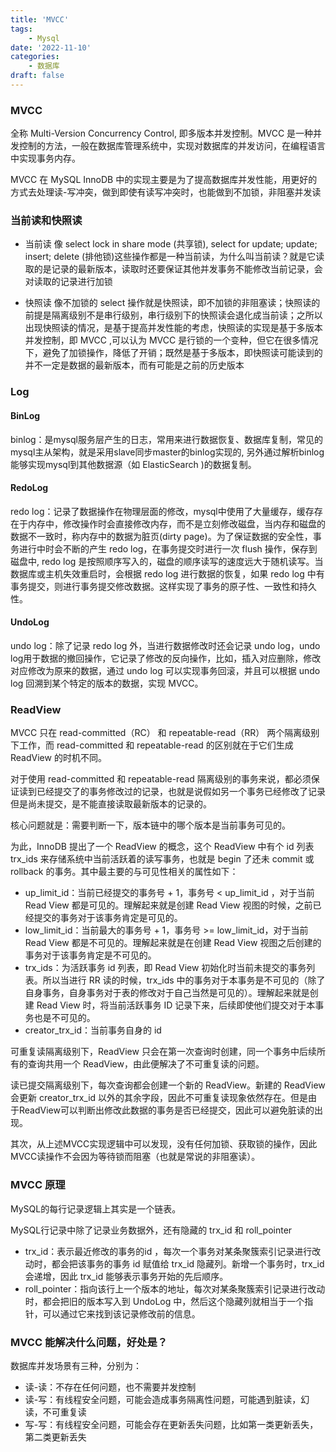 ```yaml
---
title: 'MVCC'
tags:
    - Mysql
date: '2022-11-10'
categories:
    - 数据库
draft: false
---
```


### MVCC

全称 Multi-Version Concurrency Control, 即多版本并发控制。MVCC 是一种并发控制的方法，一般在数据库管理系统中，实现对数据库的并发访问，在编程语言中实现事务内存。

MVCC 在 MySQL InnoDB 中的实现主要是为了提高数据库并发性能，用更好的方式去处理读-写冲突，做到即使有读写冲突时，也能做到不加锁，非阻塞并发读

### 当前读和快照读

- 当前读
像 select lock in share mode (共享锁), select for update; update; insert; delete (排他锁)这些操作都是一种当前读，为什么叫当前读？就是它读取的是记录的最新版本，读取时还要保证其他并发事务不能修改当前记录，会对读取的记录进行加锁

- 快照读
像不加锁的 select 操作就是快照读，即不加锁的非阻塞读；快照读的前提是隔离级别不是串行级别，串行级别下的快照读会退化成当前读；之所以出现快照读的情况，是基于提高并发性能的考虑，快照读的实现是基于多版本并发控制，即 MVCC ,可以认为 MVCC 是行锁的一个变种，但它在很多情况下，避免了加锁操作，降低了开销；既然是基于多版本，即快照读可能读到的并不一定是数据的最新版本，而有可能是之前的历史版本

### Log

#### BinLog

binlog：是mysql服务层产生的日志，常用来进行数据恢复、数据库复制，常见的mysql主从架构，就是采用slave同步master的binlog实现的, 另外通过解析binlog能够实现mysql到其他数据源（如 ElasticSearch )的数据复制。

#### RedoLog
redo log：记录了数据操作在物理层面的修改，mysql中使用了大量缓存，缓存存在于内存中，修改操作时会直接修改内存，而不是立刻修改磁盘，当内存和磁盘的数据不一致时，称内存中的数据为脏页(dirty page)。为了保证数据的安全性，事务进行中时会不断的产生 redo log，在事务提交时进行一次 flush 操作，保存到磁盘中, redo log 是按照顺序写入的，磁盘的顺序读写的速度远大于随机读写。当数据库或主机失效重启时，会根据 redo log 进行数据的恢复，如果 redo log 中有事务提交，则进行事务提交修改数据。这样实现了事务的原子性、一致性和持久性。

#### UndoLog
undo log：除了记录 redo log 外，当进行数据修改时还会记录 undo log，undo log用于数据的撤回操作，它记录了修改的反向操作，比如，插入对应删除，修改对应修改为原来的数据，通过 undo log 可以实现事务回滚，并且可以根据 undo log 回溯到某个特定的版本的数据，实现 MVCC。

### ReadView

MVCC 只在 read-committed（RC） 和 repeatable-read（RR） 两个隔离级别下工作，而 read-committed 和 repeatable-read 的区别就在于它们生成 ReadView 的时机不同。

对于使用 read-committed 和 repeatable-read 隔离级别的事务来说，都必须保证读到已经提交了的事务修改过的记录，也就是说假如另一个事务已经修改了记录但是尚未提交，是不能直接读取最新版本的记录的。

核心问题就是：需要判断一下，版本链中的哪个版本是当前事务可见的。

为此，InnoDB 提出了一个 ReadView 的概念，这个 ReadView 中有个 id 列表 trx_ids 来存储系统中当前活跃着的读写事务，也就是 begin 了还未 commit 或 rollback 的事务。其中最主要的与可见性相关的属性如下：

- up_limit_id：当前已经提交的事务号 + 1，事务号 < up_limit_id ，对于当前 Read View 都是可见的。理解起来就是创建 Read View 视图的时候，之前已经提交的事务对于该事务肯定是可见的。
- low_limit_id：当前最大的事务号 + 1，事务号 >= low_limit_id，对于当前 Read View 都是不可见的。理解起来就是在创建 Read View 视图之后创建的事务对于该事务肯定是不可见的。
- trx_ids：为活跃事务 id 列表，即 Read View 初始化时当前未提交的事务列表。所以当进行 RR 读的时候，trx_ids 中的事务对于本事务是不可见的（除了自身事务，自身事务对于表的修改对于自己当然是可见的）。理解起来就是创建 Read View 时，将当前活跃事务 ID 记录下来，后续即使他们提交对于本事务也是不可见的。
- creator_trx_id：当前事务自身的 id

可重复读隔离级别下，ReadView 只会在第一次查询时创建，同一个事务中后续所有的查询共用一个 ReadView，由此便解决了不可重复读的问题。

读已提交隔离级别下，每次查询都会创建一个新的 ReadView。新建的 ReadView 会更新 creator_trx_id 以外的其余字段，因此不可重复读现象依然存在。但是由于ReadView可以判断出修改此数据的事务是否已经提交，因此可以避免脏读的出现。

其次，从上述MVCC实现逻辑中可以发现，没有任何加锁、获取锁的操作，因此MVCC读操作不会因为等待锁而阻塞（也就是常说的非阻塞读）。

### MVCC 原理

MySQL的每行记录逻辑上其实是一个链表。

MySQL行记录中除了记录业务数据外，还有隐藏的 trx_id 和 roll_pointer
- trx_id：表示最近修改的事务的id ，每次一个事务对某条聚簇索引记录进行改动时，都会把该事务的事务 id 赋值给 trx_id 隐藏列。新增一个事务时，trx_id 会递增，因此 trx_id 能够表示事务开始的先后顺序。
- roll_pointer：指向该行上一个版本的地址，每次对某条聚簇索引记录进行改动时，都会把旧的版本写入到 UndoLog 中，然后这个隐藏列就相当于一个指针，可以通过它来找到该记录修改前的信息。


### MVCC 能解决什么问题，好处是？

数据库并发场景有三种，分别为：
- 读-读：不存在任何问题，也不需要并发控制
- 读-写：有线程安全问题，可能会造成事务隔离性问题，可能遇到脏读，幻读，不可重复读
- 写-写：有线程安全问题，可能会存在更新丢失问题，比如第一类更新丢失，第二类更新丢失
